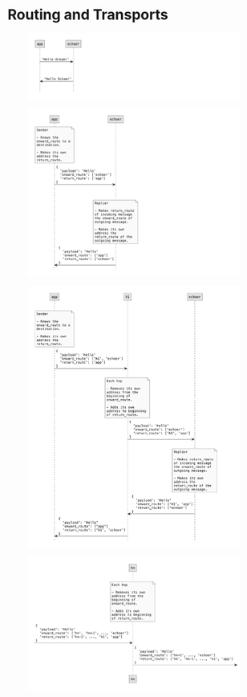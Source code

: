 # Routing and Transports

<figure><img src="../../diagrams/plantuml/simple/simple.001.jpeg" alt=""><figcaption></figcaption></figure>

<figure><img src="../../diagrams/plantuml/one-hop/one-hop.001.jpeg" alt=""><figcaption></figcaption></figure>

<figure><img src="../../diagrams/plantuml/two-hops/two-hops.001.jpeg" alt=""><figcaption></figcaption></figure>

<figure><img src="../../diagrams/plantuml/n-hops/n-hops.001.jpeg" alt=""><figcaption></figcaption></figure>

